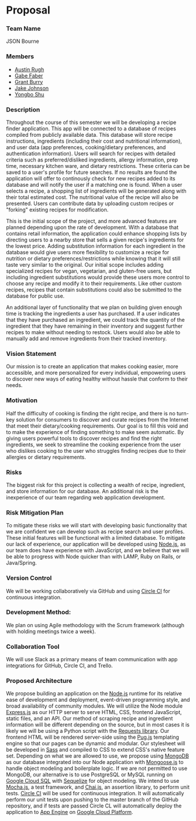 # Proposal

### Team Name
JSON Bourne

### Members
- [Austin Rugh](https://github.com/arugh21)
- [Gabe Faber](https://github.com/gabefaber)
- [Grant Burry](https://github.com/Burry)
- [Jake Johnson](https://github.com/jjohnson5253)
- [Yongbo Shu](https://github.com/yosh3289)

### Description
Throughout the course of this semester we will be developing a recipe finder application. This app will be connected to a database of recipes compiled from publicly available data. This database will store recipe instructions, ingredients (including their cost and nutritional information), and user data (app preferences, cooking/dietary preferences, and authentication information). Users will search for recipes with detailed criteria such as preferred/disliked ingredients, allergy information, prep time, necessary kitchen ware, and dietary restrictions. These criteria can be saved to a user's profile for future searches. If no results are found the application will offer to continously check for new recipes added to its database and will notify the user if a matching one is found. When a user selects a recipe, a shopping list of ingredients will be generated along with their total estimated cost. The nutritional value of the recipe will also be presented. Users can contribute data by uploading custom recipes or "forking" existing recipes for modification.

This is the initial scope of the project, and more advanced features are planned depending upon the rate of development. With a database that contains retail information, the application could enhance shopping lists by directing users to a nearby store that sells a given recipe's ingredients for the lowest price. Adding substitution information for each ingredient in the database would give users more flexibility to customize a recipe for nutrition or dietary preferences/restrictions while knowing that it will still taste very similar to the original. Our initial scope includes adding specialized recipes for vegan, vegetarian, and gluten-free users, but including ingredient substitutions would provide these users more control to choose any recipe and modify it to their requirements. Like other custom recipes, recipes that contain substitutions could also be submitted to the database for public use.

An additional layer of functionality that we plan on building given enough time is tracking the ingredients a user has purchased. If a user indicates that they have purchased an ingredient, we could track the quantity of the ingredient that they have remaining in their inventory and suggest further recipes to make without needing to restock. Users would also be able to manually add and remove ingredients from their tracked inventory.

### Vision Statement
Our mission is to create an application that makes cooking easier, more accessible, and more personalized for every individual, empowering users to discover new ways of eating healthy without hassle that conform to their needs.

### Motivation
Half the difficulty of cooking is finding the right recipe, and there is no turn-key solution for consumers to discover and curate recipes from the Internet that meet their dietary/cooking requirements. Our goal is to fill this void and to make the experience of finding something to make seem automatic. By giving users powerful tools to discover recipes and find the right ingredients, we seek to streamline the cooking experience from the user who dislikes cooking to the user who struggles finding recipes due to their allergies or dietary requirements.

### Risks
The biggest risk for this project is collecting a wealth of recipe, ingredient, and store information for our database. An additional risk is the inexperience of our team regarding web application development.

### Risk Mitigation Plan
To mitigate these risks we will start with developing basic functionality that we are confident we can develop such as recipe search and user profiles. These initial features will be functional with a limited database. To mitigate our lack of experience, our application will be developed using [Node.js](https://nodejs.org/en), as our team does have experience with JavaScript, and we believe that we will be able to progress with Node quicker than with LAMP, Ruby on Rails, or Java/Spring.

### Version Control
We will be working collaboratively via GitHub and using [Circle CI](https://circleci.com) for continuous integration.

### Development Method:
We plan on using Agile methodology with the Scrum framework (although with holding meetings twice a week).

### Collaboration Tool
We will use Slack as a primary means of team communication with app integrations for GitHub, Circle CI, and Trello.

### Proposed Architecture
We propose building an application on the [Node.js](https://nodejs.org/en) runtime for its relative ease of development and deployment, event-driven programming style, and broad availability of community modules. We will utilize the Node module [Express.js](https://expressjs.com) as our HTTP server to serve HTML, CSS, frontend JavaScript, static files, and an API. Our method of scraping recipe and ingredient information will be different depending on the source, but in most cases it is likely we will be using a Python script with the [Requests library](http://docs.python-requests.org/en/master/). Our frontend HTML will be rendered server-side using the [Pug.js](https://pugjs.org) templating engine so that our pages can be dynamic and modular. Our stylesheet will be developed in [Sass](http://sass-lang.com) and compiled to CSS to extend CSS's native feature set. Depending on what we are allowed to use, we propose using [MongoDB](https://www.mongodb.com) as our database integrated into our Node application with [Mongoose.js](http://mongoosejs.com) to handle object modeling and boilerplate logic. If we are not permitted to use MongoDB, our alternative is to use PostgreSQL or MySQL running on [Google Cloud SQL](https://cloud.google.com/sql) with [Sequelize](http://docs.sequelizejs.com) for object modeling. We intend to use [Mocha.js](https://mochajs.org/), a test framework, and [Chai.js](http://chaijs.com), an assertion library, to perform unit tests. [Circle CI](https://circleci.com) will be used for continuous integration. It will automatically perform our unit tests upon pushing to the master branch of the GitHub repository, and if tests are passed Circle CL will automatically deploy the application to [App Engine](https://cloud.google.com/appengine) on [Google Cloud Platform](https://cloud.google.com/).
